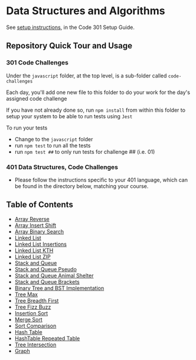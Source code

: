 # Data Structures and Algorithms

See [setup instructions](https://codefellows.github.io/setup-guide/code-301/3-code-challenges), in the Code 301 Setup Guide.

## Repository Quick Tour and Usage

### 301 Code Challenges

Under the `javascript` folder, at the top level, is a sub-folder called `code-challenges`

Each day, you'll add one new file to this folder to do your work for the day's assigned code challenge

If you have not already done so, run `npm install` from within this folder to setup your system to be able to run tests using `Jest`

To run your tests

- Change to the `javascript` folder
- run `npm test` to run all the tests
- run `npm test ##` to only run tests for challenge ## (i.e. 01)

### 401 Data Structures, Code Challenges

- Please follow the instructions specific to your 401 language, which can be found in the directory below, matching your course.

## Table of Contents

- [Array Reverse](python/docs/array_reverse/README.md)
- [Array Insert Shift](python/docs/array_insert_shift/README.md)
- [Array Binary Search](python/docs/array_binary_search/README.md)
- [Linked List](python/docs/linked_list/README.md)
- [Linked List Insertions](python/docs/linked_list_insertions/README.md)
- [Linked List KTH](python/docs/linked_list_kth/README.md)
- [Linked List ZIP](python/docs/linked_list_zip/README.md)
- [Stack and Queue](python/docs/stack_and_queue/README.md)
- [Stack and Queue Pseudo](python/docs/stack_queue_pseudo/README.md)
- [Stack and Queue Animal Shelter](python/docs/stack_queue_animal_shelter/README.md)
- [Stack and Queue Brackets](python/docs/stack_queue_brackets/README.md)
- [Binary Tree and BST Implementation](python/docs/trees/README.md)
- [Tree Max](python/docs/tree_max/README.md)
- [Tree Breadth First](python/docs/tree_breadth_first/README.md)
- [Tree Fizz Buzz](python/docs/tree_fizz_buzz/README.md)
- [Insertion Sort](sorting/insertion/README.md)
- [Merge Sort](sorting/merge/README.md)
- [Sort Comparison](sorting/sort/README.md)
- [Hash Table](python/docs/hashtable/README.md)
- [HashTable Repeated Table](python/docs/hashtable_repeated_word/README.md)
- [Tree Intersection](python/docs/tree_intersection/README.md)
- [Graph](python/docs/graph/README.md)
